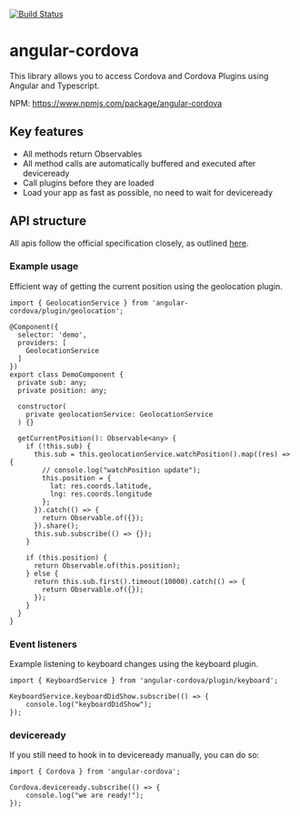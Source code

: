 [![Build Status](https://travis-ci.org/arnesson/angular-cordova.svg?branch=master)](https://travis-ci.org/arnesson/angular-cordova)

# angular-cordova
This library allows you to access Cordova and Cordova Plugins using Angular and Typescript.

NPM: https://www.npmjs.com/package/angular-cordova

## Key features
* All methods return Observables
* All method calls are automatically buffered and executed after deviceready
* Call plugins before they are loaded
* Load your app as fast as possible, no need to wait for deviceready

## API structure
All apis follow the official specification closely, as outlined [here](https://cordova.apache.org/docs/en/latest/#plugin-apis). 

### Example usage

Efficient way of getting the current position using the geolocation plugin.

```
import { GeolocationService } from 'angular-cordova/plugin/geolocation';

@Component({
  selector: 'demo',
  providers: [
    GeolocationService
  ]
})
export class DemoComponent {
  private sub: any;
  private position: any;
  
  constructor(
    private geolocationService: GeolocationService
  ) {}

  getCurrentPosition(): Observable<any> {
    if (!this.sub) {
      this.sub = this.geolocationService.watchPosition().map((res) => {
        // console.log("watchPosition update");
        this.position = {
          lat: res.coords.latitude,
          lng: res.coords.longitude
        };
      }).catch(() => {
        return Observable.of({});
      }).share();
      this.sub.subscribe(() => {});
    }

    if (this.position) {
      return Observable.of(this.position);
    } else {
      return this.sub.first().timeout(10000).catch(() => {
        return Observable.of({});
      });
    }
  }
}
```

### Event listeners

Example listening to keyboard changes using the keyboard plugin.

```
import { KeyboardService } from 'angular-cordova/plugin/keyboard';

KeyboardService.keyboardDidShow.subscribe(() => {
    console.log("keyboardDidShow");
});
```

### deviceready

If you still need to hook in to deviceready manually, you can do so:

```
import { Cordova } from 'angular-cordova';

Cordova.deviceready.subscribe(() => {
    console.log("we are ready!");
});
```
